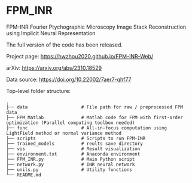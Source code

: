 # FPM_INR
FPM-INR Fourier Ptychographic Microscopy Image Stack Reconstruction using Implicit Neural Representation

The full version of the code has been released.

Project page: https://hwzhou2020.github.io/FPM-INR-Web/

arXiv: https://arxiv.org/abs/2310.18529

Data source: https://doi.org/10.22002/7aer7-qhf77

Top-level folder structure:
```
.
├── data                    # File path for raw / preprocessed FPM data
├── FPM_Matlab              # Matlab code for FPM with first-order optimization (Parallel computing toolbox needed)
├── func                    # All-in-focus computation using LightField method or normal variance method
├── scripts                 # Scripts to run FPM-INR
├── trained_models          # reults save directory
├── vis                     # Result visualization
├── environment.txt         # Anaconda environment
├── FPM_INR.py              # Main Python script
├── network.py              # INR neural network
├── unils.py                # Utility functions
└── README.md
```


